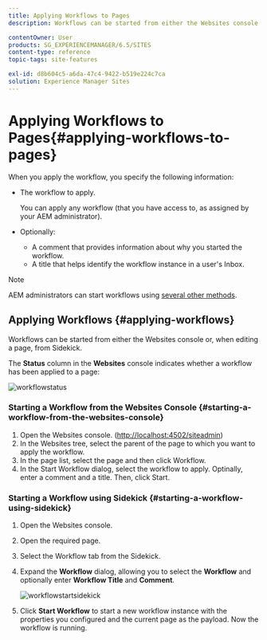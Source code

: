 ```yaml
---
title: Applying Workflows to Pages
description: Workflows can be started from either the Websites console or, when editing a page, from Sidekick.

contentOwner: User
products: SG_EXPERIENCEMANAGER/6.5/SITES
content-type: reference
topic-tags: site-features

exl-id: d8b604c5-a6da-47c4-9422-b519e224c7ca
solution: Experience Manager Sites
---
```

# Applying Workflows to Pages{#applying-workflows-to-pages}

When you apply the workflow, you specify the following information:

* The workflow to apply.

  You can apply any workflow (that you have access to, as assigned by your AEM administrator).
* Optionally:

    * A comment that provides information about why you started the workflow.
    * A title that helps identify the workflow instance in a user's Inbox.

>[!NOTE]
>
>AEM administrators can start workflows using [several other methods](/help/sites-administering/workflows-starting.md).

## Applying Workflows {#applying-workflows}

Workflows can be started from either the Websites console or, when editing a page, from Sidekick.

The **Status** column in the **Websites** console indicates whether a workflow has been applied to a page:

![workflowstatus](assets/workflowstatus.png)

### Starting a Workflow from the Websites Console {#starting-a-workflow-from-the-websites-console}

1. Open the Websites console. ([http://localhost:4502/siteadmin](http://localhost:4502/siteadmin))
1. In the Websites tree, select the parent of the page to which you want to apply the workflow.
1. In the page list, select the page and then click Workflow.
1. In the Start Workflow dialog, select the workflow to apply. Optinally, enter a comment and a title. Then, click Start.

### Starting a Workflow using Sidekick {#starting-a-workflow-using-sidekick}

1. Open the Websites console.
1. Open the required page.
1. Select the Workflow tab from the Sidekick.
1. Expand the **Workflow** dialog, allowing you to select the **Workflow** and optionally enter **Workflow Title** and **Comment**.

   ![workflowstartsidekick](assets/workflowstartsidekick.png)

1. Click **Start Workflow** to start a new workflow instance with the properties you configured and the current page as the payload. Now the workflow is running.
